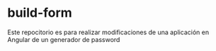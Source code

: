 # build-form

Este repocitorio es para realizar modificaciones de una aplicación en Angular de un generador de password
